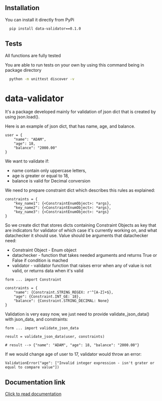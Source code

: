 
## Installation

You can install it directly from PyPi
```bash
  pip install data-validator==0.1.0
```
    
## Tests

All functions are fully tested

You are able to run tests on your own by using this command being in package directory

```bash
  python -m unittest discover -v
```
# data-validator

It's a package developed mainly for validation of json dict that is created by using json.load().

Here is an example of json dict, that has name, age, and balance.
```
user = {
    "name": "ADAM",
    "age": 18,
    "balance": "2000.00"
}
```
We want to validate if:
- name contain only uppercase letters,
- age is greater or equal to 18,
- balance is valid for Decimal conversion


We need to prepare constraint dict which describes this rules as explained:

```
constraints = {
    "key_name1": {<ConstraintEnumObject>: *args},
    "key_name2": {<ConstraintEnumObject>: *args},
    "key_name3": {<ConstraintEnumObject>: *args}
}
```

So we create dict that stores dicts containing Constraint Objects as key that are indicators for validator of which case it's currently working on, and what datachecker it should use.
Value should be arguments that datachecker need:
- Constraint Object - Enum object
- datachecker - function that takes needed arguments and returns True or False if condition is mached
- validator - validator function that raises error when any of value is not valid, or returns data when it's valid
```
form ... import Constraint

constraints = {
    "name": {Constraint.STRING_REGEX: r'^[A-Z]+$},
    "age": {Constraint.INT_GE: 18},
    "balance": {Constraint.STRING_DECIMAL: None}
}
```

Validation is very easy now, we just need to provide validate_json_data() with json_data, and constraints:

```
form ... import validate_json_data

result = validate_json_data(user, constraints)

# result --> {"name": "ADAM", "age": 18, "balance": "2000.00"}
```

If we would change age of user to 17, validator would throw an error:

```
ValidationError("age": ["Invalid integer expression - isn't grater or equal to compare value"])
```

## Documentation link

[Click to read documentation](https://github.com/DSmolke/DataValidator_Poetry_PyPi/blob/main/README.md)

